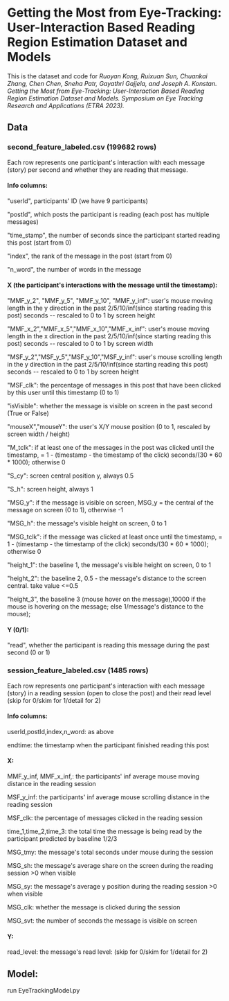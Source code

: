 # Getting the Most from Eye-Tracking: User-Interaction Based Reading Region Estimation Dataset and Models

This is the dataset and code for _Ruoyan Kong, Ruixuan Sun, Chuankai Zhang, Chen Chen, Sneha Patr, Gayathri Gajjela, and Joseph A. Konstan.
Getting the Most from Eye-Tracking: User-Interaction Based Reading Region Estimation Dataset and Models. Symposium on Eye Tracking Research and Applications (ETRA 2023)._
               
## Data
### second_feature_labeled.csv (199682 rows)

Each row represents one participant's interaction with each message (story) per second and whether they are reading that message.

#### Info columns:
"userId", participants' ID (we have 9 participants)

"postId", which posts the participant is reading (each post has multiple messages)

"time_stamp", the number of seconds since the participant started reading this post (start from 0)

"index", the rank of the message in the post (start from 0)

"n_word", the number of words in the message

#### X (the participant's interactions with the message until the timestamp):
"MMF_y_2", "MMF_y_5", "MMF_y_10", "MMF_y_inf": user's mouse moving length in the y direction in the past 2/5/10/inf(since starting reading this post) seconds -- rescaled to 0 to 1 by screen height

"MMF_x_2","MMF_x_5","MMF_x_10","MMF_x_inf": user's mouse moving length in the x direction in the past 2/5/10/inf(since starting reading this post) seconds -- rescaled to 0 to 1 by screen width

"MSF_y_2","MSF_y_5","MSF_y_10","MSF_y_inf": user's mouse scrolling length in the y direction in the past 2/5/10/inf(since starting reading this post) seconds -- rescaled to 0 to 1 by screen height

"MSF_clk": the percentage of messages in this post that have been clicked by this user until this timestamp (0 to 1)

"isVisible": whether the message is visible on screen in the past second (True or False)

"mouseX","mouseY": the user's X/Y mouse position (0 to 1, rescaled by screen width / height)

"M_tclk": if at least one of the messages in the post was clicked until the timestamp, = 1 - (timestamp - the timestamp of the click) seconds/(30 * 60 * 1000); otherwise 0

"S_cy": screen central position y, always 0.5

"S_h": screen height, always 1

"MSG_y": if the message is visible on screen, MSG_y = the central of the message on screen (0 to 1), otherwise -1

"MSG_h": the message's visible height on screen, 0 to 1

"MSG_tclk": if the message was clicked at least once until the timestamp, = 1 - (timestamp - the timestamp of the click) seconds/(30 * 60 * 1000); otherwise 0

"height_1": the baseline 1, the message's visible height on screen, 0 to 1

"height_2": the baseline 2, 0.5 - the message's distance to the screen central. take value <=0.5

"height_3", the baseline 3 (mouse hover on the message),10000 if the mouse is hovering on the message; else 1/message's distance to the mouse);


#### Y (0/1):
"read", whether the participant is reading this message during the past second (0 or 1)
    
### session_feature_labeled.csv (1485 rows)    
Each row represents one participant's interaction with each message (story) in a reading session (open to close the post) and their read level (skip for 0/skim for 1/detail for 2)
#### Info columns:
userId,postId,index,n_word: as above

endtime: the timestamp when the participant finished reading this post

#### X:
MMF_y_inf, MMF_x_inf,: the participants' inf average mouse moving distance in the reading session

MSF_y_inf: the participants' inf average mouse scrolling distance in the reading session

MSF_clk: the percentage of messages clicked in the reading session

time_1,time_2,time_3: the total time the message is being read by the participant predicted by baseline 1/2/3

MSG_tmy: the message's total seconds under mouse during the session

MSG_sh: the message's average share on the screen during the reading session >0 when visible

MSG_sy: the message's average y position during the reading session >0 when visible

MSG_clk: whether the message is clicked during the session

MSG_svt: the number of seconds the message is visible on screen

#### Y:
read_level: the message's read level: (skip for 0/skim for 1/detail for 2)


## Model:
run EyeTrackingModel.py
